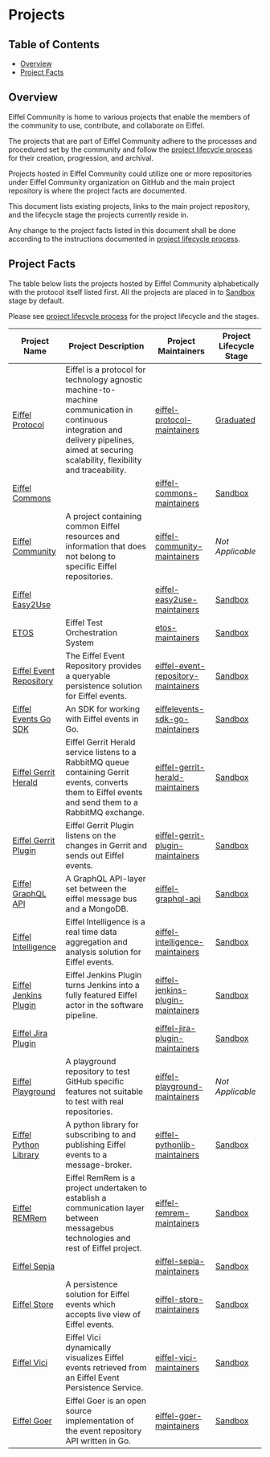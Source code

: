 # Projects

## Table of Contents

- [Overview](#overview)
- [Project Facts](#project-facts)

## Overview

Eiffel Community is home to various projects that enable the members of the community to use, contribute,
and collaborate on Eiffel.

The projects that are part of Eiffel Community adhere to the processes and procedured set by the community
and follow the [project lifecycle process](./PROJECT_LIFECYCLE.md) for their creation, progression, and
archival.

Projects hosted in Eiffel Community could utilize one or more repositories under Eiffel Community organization
on GitHub and the main project repository is where the project facts are documented.

This document lists existing projects, links to the main project repository, and the lifecycle stage the
projects currently reside in.

Any change to the project facts listed in this document shall be done according to the instructions documented
in [project lifecycle process](./PROJECT_LIFECYCLE.md).

## Project Facts

The table below lists the projects hosted by Eiffel Community alphabetically with the protocol itself listed first.
All the projects are placed in to [Sandbox](./PROJECT_LIFECYCLE.md#stage-sandbox) stage by default.

Please see [project lifecycle process](./PROJECT_LIFECYCLE.md) for the project lifecycle and the stages.

| Project Name | Project Description | Project Maintainers | Project Lifecycle Stage |
| ------------ | ------------------- | ------------------- | ----------------------- |
| [Eiffel Protocol](https://github.com/eiffel-community/eiffel) | Eiffel is a protocol for technology agnostic machine-to-machine communication in continuous integration and delivery pipelines, aimed at securing scalability, flexibility and traceability. | [eiffel-protocol-maintainers](https://github.com/orgs/eiffel-community/teams/eiffel-protocol-maintainers/members) | [Graduated](./PROJECT_LIFECYCLE.md#stage-graduated) |
| [Eiffel Commons](https://github.com/eiffel-community/eiffel-commons) | | [eiffel-commons-maintainers](https://github.com/orgs/eiffel-community/teams/eiffel-commons-maintainers/members) | [Sandbox](./PROJECT_LIFECYCLE.md#stage-sandbox) |
| [Eiffel Community](https://github.com/eiffel-community/community) | A project containing common Eiffel resources and information that does not belong to specific Eiffel repositories. | [eiffel-community-maintainers](https://github.com/orgs/eiffel-community/teams/eiffel-community-maintainers/members) | *Not Applicable* |
| [Eiffel Easy2Use](https://github.com/eiffel-community/eiffel-easy2use) | | [eiffel-easy2use-maintainers](https://github.com/orgs/eiffel-community/teams/eiffel-easy2use-maintainers/members) | [Sandbox](./PROJECT_LIFECYCLE.md#stage-sandbox) |
| [ETOS](https://github.com/eiffel-community/etos) | Eiffel Test Orchestration System | [etos-maintainers](https://github.com/orgs/eiffel-community/teams/etos-maintainers/members) | [Sandbox](./PROJECT_LIFECYCLE.md#stage-sandbox) |
| [Eiffel Event Repository](https://github.com/eiffel-community/eiffel-event-repository) | The Eiffel Event Repository provides a queryable persistence solution for Eiffel events. | [eiffel-event-repository-maintainers](https://github.com/orgs/eiffel-community/teams/eiffel-event-repository-maintainers/members) | [Sandbox](./PROJECT_LIFECYCLE.md#stage-sandbox) |
| [Eiffel Events Go SDK](https://github.com/eiffel-community/eiffelevents-sdk-go) | An SDK for working with Eiffel events in Go. | [eiffelevents-sdk-go-maintainers](https://github.com/orgs/eiffel-community/teams/eiffelevents-sdk-go-maintainers/members) | [Sandbox](./PROJECT_LIFECYCLE.md#stage-sandbox) |
| [Eiffel Gerrit Herald](https://github.com/eiffel-community/eiffel-gerrit-herald) | Eiffel Gerrit Herald service listens to a RabbitMQ queue containing Gerrit events, converts them to Eiffel events and send them to a RabbitMQ exchange. | [eiffel-gerrit-herald-maintainers](https://github.com/orgs/eiffel-community/teams/eiffel-gerrit-herald-maintainers/members) | [Sandbox](./PROJECT_LIFECYCLE.md#stage-sandbox) |
| [Eiffel Gerrit Plugin](https://github.com/eiffel-community/eiffel-gerrit-plugin) | Eiffel Gerrit Plugin listens on the changes in Gerrit and sends out Eiffel events. | [eiffel-gerrit-plugin-maintainers](https://github.com/orgs/eiffel-community/teams/eiffel-gerrit-plugin-maintainers/members) | [Sandbox](./PROJECT_LIFECYCLE.md#stage-sandbox) |
| [Eiffel GraphQL API](https://github.com/eiffel-community/eiffel-graphql-api) | A GraphQL API-layer set between the eiffel message bus and a MongoDB. | [eiffel-graphql-api](https://github.com/orgs/eiffel-community/teams/eiffel-graphql-api/members) | [Sandbox](./PROJECT_LIFECYCLE.md#stage-sandbox) |
| [Eiffel Intelligence](https://github.com/eiffel-community/eiffel-intelligence) | Eiffel Intelligence is a real time data aggregation and analysis solution for Eiffel events. | [eiffel-intelligence-maintainers](https://github.com/orgs/eiffel-community/teams/eiffel-intelligence-maintainers/members) | [Sandbox](./PROJECT_LIFECYCLE.md#stage-sandbox) |
| [Eiffel Jenkins Plugin](https://github.com/eiffel-community/eiffel-jenkins-plugin) | Eiffel Jenkins Plugin turns Jenkins into a fully featured Eiffel actor in the software pipeline. | [eiffel-jenkins-plugin-maintainers](https://github.com/orgs/eiffel-community/teams/eiffel-jenkins-plugin-maintainers/members) | [Sandbox](./PROJECT_LIFECYCLE.md#stage-sandbox) |
| [Eiffel Jira Plugin](https://github.com/eiffel-community/eiffel-jira-plugin) | | [eiffel-jira-plugin-maintainers](https://github.com/orgs/eiffel-community/teams/eiffel-jira-plugin-maintainers/members) | [Sandbox](./PROJECT_LIFECYCLE.md#stage-sandbox) |
| [Eiffel Playground](https://github.com/eiffel-community/eiffel-palyground) | A playground repository to test GitHub specific features not suitable to test with real repositories. | [eiffel-playground-maintainers](https://github.com/orgs/eiffel-community/teams/eiffel-playground-maintainers) | *Not Applicable* |
| [Eiffel Python Library](https://github.com/eiffel-community/eiffel-pythonlib) | A python library for subscribing to and publishing Eiffel events to a message-broker. | [eiffel-pythonlib-maintainers](https://github.com/orgs/eiffel-community/teams/eiffel-pythonlib-maintainers) | [Sandbox](./PROJECT_LIFECYCLE.md#stage-sandbox) |
| [Eiffel REMRem](https://github.com/eiffel-community/eiffel-remrem) | Eiffel RemRem is a project undertaken to establish a communication layer between messagebus technologies and rest of Eiffel project. | [eiffel-remrem-maintainers](https://github.com/orgs/eiffel-community/teams/eiffel-remrem-maintainers/members) | [Sandbox](./PROJECT_LIFECYCLE.md#stage-sandbox) |
| [Eiffel Sepia](https://github.com/eiffel-community/eiffel-sepia) | | [eiffel-sepia-maintainers](https://github.com/orgs/eiffel-community/teams/eiffel-sepia-maintainers/members) | [Sandbox](./PROJECT_LIFECYCLE.md#stage-sandbox) |
| [Eiffel Store](https://github.com/eiffel-community/eiffel-store) | A persistence solution for Eiffel events which accepts live view of Eiffel events. | [eiffel-store-maintainers](https://github.com/orgs/eiffel-community/teams/eiffel-store-maintainers/members) | [Sandbox](./PROJECT_LIFECYCLE.md#stage-sandbox) |
| [Eiffel Vici](https://github.com/eiffel-community/eiffel-vici) | Eiffel Vici dynamically visualizes Eiffel events retrieved from an Eiffel Event Persistence Service. | [eiffel-vici-maintainers](https://github.com/orgs/eiffel-community/teams/eiffel-vici-maintainers/members) | [Sandbox](./PROJECT_LIFECYCLE.md#stage-sandbox) |
| [Eiffel Goer](https://github.com/eiffel-community/eiffel-goer) | Eiffel Goer is an open source implementation of the event repository API written in Go. | [eiffel-goer-maintainers](https://github.com/orgs/eiffel-community/teams/eiffel-goer-maintainers/members) | [Sandbox](./PROJECT_LIFECYCLE.md#stage-sandbox) |
